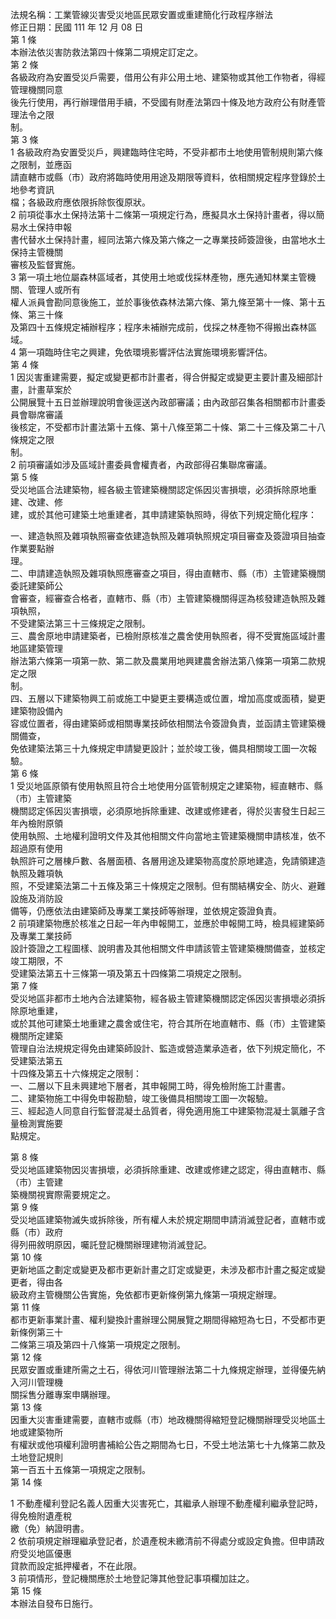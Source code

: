 法規名稱：工業管線災害受災地區民眾安置或重建簡化行政程序辦法  
修正日期：民國 111 年 12 月 08 日  
第 1 條  
本辦法依災害防救法第四十條第二項規定訂定之。  
第 2 條  
各級政府為安置受災戶需要，借用公有非公用土地、建築物或其他工作物者，得經管理機關同意  
後先行使用，再行辦理借用手續，不受國有財產法第四十條及地方政府公有財產管理法令之限  
制。  
第 3 條  
1 各級政府為安置受災戶，興建臨時住宅時，不受非都市土地使用管制規則第六條之限制，並應函  
請直轄市或縣（市）政府將臨時使用用途及期限等資料，依相關規定程序登錄於土地參考資訊  
檔；各級政府應依限拆除恢復原狀。  
2 前項從事水土保持法第十二條第一項規定行為，應擬具水土保持計畫者，得以簡易水土保持申報  
書代替水土保持計畫，經同法第六條及第六條之一之專業技師簽證後，由當地水土保持主管機關  
審核及監督實施。  
3 第一項土地位屬森林區域者，其使用土地或伐採林產物，應先通知林業主管機關、管理人或所有  
權人派員會勘同意後施工，並於事後依森林法第六條、第九條至第十一條、第十五條、第三十條  
及第四十五條規定補辦程序；程序未補辦完成前，伐採之林產物不得搬出森林區域。  
4 第一項臨時住宅之興建，免依環境影響評估法實施環境影響評估。  
第 4 條  
1 因災害重建需要，擬定或變更都市計畫者，得合併擬定或變更主要計畫及細部計畫，計畫草案於  
公開展覽十五日並辦理說明會後逕送內政部審議；由內政部召集各相關都市計畫委員會聯席審議  
後核定，不受都市計畫法第十五條、第十八條至第二十條、第二十三條及第二十八條規定之限  
制。  
2 前項審議如涉及區域計畫委員會權責者，內政部得召集聯席審議。  
第 5 條  
受災地區合法建築物，經各級主管建築機關認定係因災害損壞，必須拆除原地重建、改建、修  
建，或於其他可建築土地重建者，其申請建築執照時，得依下列規定簡化程序：  


一、建造執照及雜項執照審查依建造執照及雜項執照規定項目審查及簽證項目抽查作業要點辦  
理。  
二、申請建造執照及雜項執照應審查之項目，得由直轄市、縣（市）主管建築機關委託建築師公  
會審查，經審查合格者，直轄市、縣（市）主管建築機關得逕為核發建造執照及雜項執照，  
不受建築法第三十三條規定之限制。  
三、農舍原地申請建築者，已檢附原核准之農舍使用執照者，得不受實施區域計畫地區建築管理  
辦法第六條第一項第一款、第二款及農業用地興建農舍辦法第八條第一項第二款規定之限  
制。  
四、五層以下建築物興工前或施工中變更主要構造或位置，增加高度或面積，變更建築物設備內  
容或位置者，得由建築師或相關專業技師依相關法令簽證負責，並函請主管建築機關備查，  
免依建築法第三十九條規定申請變更設計；並於竣工後，備具相關竣工圖一次報驗。  
第 6 條  
1 受災地區原領有使用執照且符合土地使用分區管制規定之建築物，經直轄市、縣（市）主管建築  
機關認定係因災害損壞，必須原地拆除重建、改建或修建者，得於災害發生日起三年內檢附原領  
使用執照、土地權利證明文件及其他相關文件向當地主管建築機關申請核准，依不超過原有使用  
執照許可之層棟戶數、各層面積、各層用途及建築物高度於原地建造，免請領建造執照及雜項執  
照，不受建築法第二十五條及第三十條規定之限制。但有關結構安全、防火、避難設施及消防設  
備等，仍應依法由建築師及專業工業技師等辦理，並依規定簽證負責。  
2 前項建築物應於核准之日起一年內申報開工，並應於申報開工時，檢具經建築師及專業工業技師  
設計簽證之工程圖樣、說明書及其他相關文件申請該管主管建築機關備查，並核定竣工期限，不  
受建築法第五十三條第一項及第五十四條第二項規定之限制。  
第 7 條  
受災地區非都市土地內合法建築物，經各級主管建築機關認定係因災害損壞必須拆除原地重建，  
或於其他可建築土地重建之農舍或住宅，符合其所在地直轄市、縣（市）主管建築機關所定建築  
管理自治法規規定得免由建築師設計、監造或營造業承造者，依下列規定簡化，不受建築法第五  
十四條及第五十六條規定之限制：  
一、二層以下且未興建地下層者，其申報開工時，得免檢附施工計畫書。  
二、建築物施工中得免申報勘驗，竣工後備具相關竣工圖一次報驗。  
三、經起造人同意自行監督混凝土品質者，得免適用施工中建築物混凝土氯離子含量檢測實施要  
點規定。  


第 8 條  
受災地區建築物因災害損壞，必須拆除重建、改建或修建之認定，得由直轄市、縣（市）主管建  
築機關視實際需要規定之。  
第 9 條  
受災地區建築物滅失或拆除後，所有權人未於規定期間申請消滅登記者，直轄市或縣（市）政府  
得列冊敘明原因，囑託登記機關辦理建物消滅登記。  
第 10 條  
更新地區之劃定或變更及都市更新計畫之訂定或變更，未涉及都市計畫之擬定或變更者，得由各  
級政府主管機關公告實施，免依都市更新條例第九條第一項規定辦理。  
第 11 條  
都市更新事業計畫、權利變換計畫辦理公開展覽之期間得縮短為七日，不受都市更新條例第三十  
二條第三項及第四十八條第一項規定之限制。  
第 12 條  
民眾安置或重建所需之土石，得依河川管理辦法第二十九條規定辦理，並得優先納入河川管理機  
關採售分離專案申購辦理。  
第 13 條  
因重大災害重建需要，直轄市或縣（市）地政機關得縮短登記機關辦理受災地區土地或建築物所  
有權狀或他項權利證明書補給公告之期間為七日，不受土地法第七十九條第二款及土地登記規則  
第一百五十五條第一項規定之限制。  
第 14 條  


1 不動產權利登記名義人因重大災害死亡，其繼承人辦理不動產權利繼承登記時，得免檢附遺產稅  
繳（免）納證明書。  
2 依前項規定辦理繼承登記者，於遺產稅未繳清前不得處分或設定負擔。但申請政府受災地區優惠  
貸款而設定抵押權者，不在此限。  
3 前項情形，登記機關應於土地登記簿其他登記事項欄加註之。  
第 15 條  
本辦法自發布日施行。  


